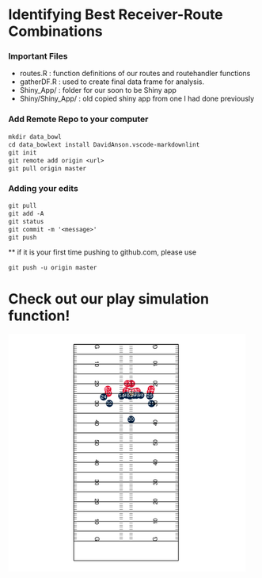 # Identifying Best Receiver-Route Combinations

### Important Files
- routes.R : function definitions of our routes and routehandler functions
- gatherDF.R : used to create final data frame for analysis.
- Shiny_App/ : folder for our soon to be Shiny app
- Shiny/Shiny_App/ : old copied shiny app from one I had done previously

### Add Remote Repo to your computer
```
mkdir data_bowl
cd data_bowlext install DavidAnson.vscode-markdownlint
git init
git remote add origin <url>
git pull origin master
```

### Adding your edits
```
git pull
git add -A
git status
git commit -m '<message>'
git push
```
** if it is your first time pushing to github.com, please use
```
git push -u origin master
```

# Check out our play simulation function!
![](man/figures/file5b8b69f0ca4.gif)
